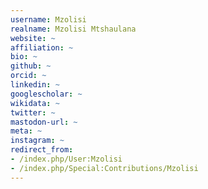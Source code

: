 ```yaml
---
username: Mzolisi
realname: Mzolisi Mtshaulana
website: ~
affiliation: ~
bio: ~
github: ~
orcid: ~
linkedin: ~
googlescholar: ~
wikidata: ~
twitter: ~
mastodon-url: ~
meta: ~
instagram: ~
redirect_from:
- /index.php/User:Mzolisi
- /index.php/Special:Contributions/Mzolisi
---
```

